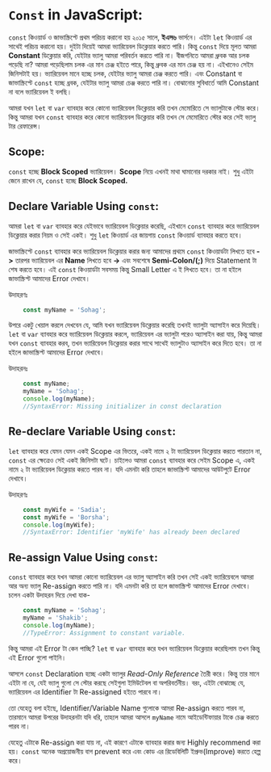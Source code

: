 
# `Const` in JavaScript:

 `const` কিওয়ার্ড ও জাভাস্ক্রিপ্টে প্রথম পরিচয় করানো হয় ২০১৫ সালে, **ইএস৬** ভার্সনে। এইটা `let` কিওয়ার্ড এর সাথেই পরিচয় করানো হয়। দুইটা দিয়েই আমরা ভ্যারিয়েবল ডিক্লেয়ার করতে পারি। কিন্তু `const` দিয়ে মূলত আমরা **Constant** ডিক্লেয়ার করি, যেইটার ভ্যালু আমরা পরিবর্তন করতে পারি না। বীজগনিতে আমরা ধ্রুবক আর চলক পড়েছি না? আমরা পড়েছিলাম চলক এর মান চেঞ্জ হইতে পারে, কিন্তু ধ্রুবক এর মান চেঞ্জ হয় না। এইখানেও সেইম জিনিসটাই হয়। ভ্যারিয়েবল মানে হচ্ছে  চলক, যেইটার ভ্যালু আমরা চেঞ্জ করতে পারি। এবং Constant বা জাভাস্ক্রিপ্টে `const` হচ্ছে ধ্রবক, যেইটার ভ্যালু আমরা চেঞ্জ করতে পারি না। বোঝানোর সুবিধার্তে আমি Constant না বলে ভ্যারিয়েবল ই বলছি।
 
 আমরা যখন `let` বা `var` ব্যাবহার করে কোনো ভ্যারিয়েবল ডিক্লেয়ার করি তখন মেমোরিতে সে ভ্যালুটাকে স্টোর করে। কিন্তু আমরা যখন `const` ব্যাবহার করে কোনো ভ্যারিয়েবল ডিক্লেয়ার করি তখন সে মেমোরিতে স্টোর করে সেই ভ্যালু টার রেফারেন্স। 

## Scope:

`const` হচ্ছে **Block Scoped** ভ্যারিয়েবল। **Scope** নিয়ে এখনই মাথা ঘামানোর দরকার নাই। শুধু এইটা জেনে রাখেন যে, `const` হচ্ছে **Block Scoped.**

## Declare Variable Using `const`:

আমরা `let` বা `var` ব্যাবহার করে যেইভাবে ভ্যারিয়েবল ডিক্লেয়ার করেছি, এইখানে `const`  ব্যাবহার করে ভ্যারিয়েবল ডিক্লেয়ার করার  নিয়ম ও সেই একই। শুধু `let` কিওয়ার্ড এর জায়গায় `const` কিওয়ার্ড ব্যাবহার করতে হবে।

জাভাস্ক্রিপ্টে `const` ব্যাবহার করে ভ্যারিয়েবল ডিক্লেয়ার করার জন্য আমাদের প্রথমে `const` কিওয়ার্ডটা লিখতে হবে **->** তারপর ভ্যারিয়েবল এর **Name** লিখতে হবে **->**  এবং সবশেষে **Semi-Colon/(;)** দিয়ে Statement টা শেষ করতে হবে। 
এই `const` কিওয়ার্ডটা সবসময় কিন্তু Small Letter এ ই লিখতে হবে। তা না হইলে জাভাস্ক্রিপ্ট আমাদের Error দেখাবে।

উদাহরণঃ 

```javascript
	const myName = 'Sohag';
```

উপরে একটু খেয়াল করলে দেখবেন যে, আমি যখন ভ্যারিয়েবল ডিক্লেয়ার করেছি তখনই ভ্যালুটা অ্যাসাইন করে দিয়েছি। `let` বা `var` ব্যাবহার করে ভ্যারিয়েবল ডিক্লেয়ার করলে, ভ্যারিয়েবল এর ভ্যালুটা পরেও অ্যাসাইন করা যায়, কিন্তু আমরা যখন `const` ব্যাবহার করব, তখন ভ্যারিয়েবল ডিক্লেয়ার করার সাথে সাথেই ভ্যালুটাও অ্যাসাইন করে দিতে হবে। তা না হইলে জাভাস্ক্রিপ্ট আমাদের Error দেখাবে।

উদাহরনঃ 

```javascript
	const myName;
	myName = 'Sohag';
	console.log(myName);
	//SyntaxError: Missing initializer in const declaration
```

## Re-declare Variable Using `const`:

`let` ব্যাবহার করে যেমন যেমন একই Scope এর ভিতরে, একই নামে ২ টা ভ্যারিয়েবল ডিক্লেয়ার করতে পারতান না, `const` এর ক্ষেত্রেও সেই একই জিনিসটা ঘটে। চাইলেও আমরা `const` ব্যাবহার করে সেইম Scope এ, একই নামে ২ টা ভ্যারিয়েবল ডিক্লেয়ার করতে পারব না। যদি এমনটা করি তাহলে জাভাস্ক্রিপ্ট আমাদের আউটপুটে Error দেখাবে। 

উদাহরণঃ

```javascript
	const myWife = 'Sadia';
	const myWife = 'Borsha';
	console.log(myWife);
	//SyntaxError: Identifier 'myWife' has already been declared
```

## Re-assign Value Using `const`:

`const` ব্যাবহার করে যখন আমরা কোনো ভ্যারিয়েবল এর ভ্যালু অ্যাসাইন করি তখন সেই একই ভ্যারিয়েবলে আমরা আর অন্য ভ্যালু Re-assign করতে পারি না। যদি এমনটা করি তা হলে জাভাস্ক্রিপ্ট আমাদের Error দেখাবে। চলেন একটা উদাহরন দিয়ে দেখা যাক- 

```javascript
	const myName = 'Sohag';
	myName = 'Shakib';
	console.log(myName);
	//TypeError: Assignment to constant variable.
```

কিন্তু আমরা এই Error টা কেন পাচ্ছি? `let` বা `var` ব্যাবহার করে যখন ভ্যারিয়েবল ডিক্লেয়ার করেছিলাম তখন কিন্তু এই Error গুলো পাইনি। 

আসলে `const` Declaration হচ্ছে একটা ভ্যালুর *Read-Only Reference* তৈরী করে। কিন্তু তার মানে এইটা না যে, যেই ভ্যালু গুলো সে স্টোর করছে সেইগুলা ইমিউটেবল বা অপরিবর্তনীয়। বরং, এইটা বোঝাচ্ছে যে, ভ্যারিয়েবল এর Identifier টা Re-assigned হইতে পারবে না। 

তো যেহেতু বলা হইছে, Identifier/Variable Name  গুলোকে আমরা Re-assign করতে পারব না, তারমানে আমরা উপরের উদাহরনটা যদি ধরি, তাহলে আমরা আসলে `myName` নামে আইডেন্টিফায়ার টাকে চেঞ্জ করতে পারব না।

যেহেতু এটাকে Re-assign করা যায় না, এই কারণে এটাকে ব্যাবহার করার জন্য Highly recommend করা হয়। 
`const` অনেক অপ্রয়োজনীয় বাগ prevent করে এবং কোড এর রিডেবিলিটি ইপ্রুভ(Improve) করতে হেল্প করে।

